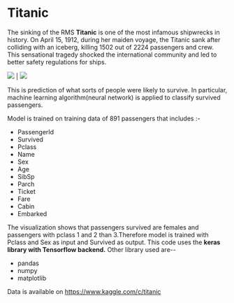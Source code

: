 # Titanic
The sinking of the RMS **Titanic** is one of the most infamous shipwrecks in history.  On April 15, 1912, during her maiden voyage, the Titanic sank after colliding with an iceberg, killing 1502 out of 2224 passengers and crew. This sensational tragedy shocked the international community and led to better safety regulations for ships.


          
![](https://user-images.githubusercontent.com/34382779/38109879-2d76652c-33b7-11e8-865b-ece7088274de.jpeg)  |  ![](https://user-images.githubusercontent.com/34382779/38109897-476fa056-33b7-11e8-8b7b-49738875d9fc.jpeg)


This is prediction of what sorts of people were likely to survive. In particular, machine learning algorithm(neural network) is applied to classify survived passengers.

Model is trained on training data of 891 passengers that includes :-
* PassengerId  
* Survived     
* Pclass       
* Name          
* Sex           
* Age            
* SibSp        
* Parch        
* Ticket        
* Fare           
* Cabin         
* Embarked  


The visualization shows that passengers survived are females and passengers with pclass 1 and 2 than 3.Therefore model is trained with Pclass and Sex as input and Survived as output.
This code uses the **keras library with Tensorflow backend.**
Other library used are--
* pandas
* numpy
* matplotlib

Data is available on https://www.kaggle.com/c/titanic
